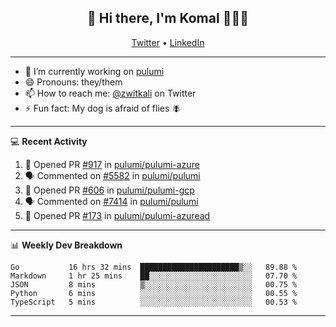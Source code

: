 <h2 align="center"> 👋 Hi there, I'm Komal 🧑🏾‍💻 </h2>
<p align="center">
    <a href="https://twitter.com/zwitkali">Twitter</a> •
    <a href="https://www.linkedin.com/in/komal-ali/">LinkedIn</a>
</p>

--------

- 🔭 I’m currently working on [pulumi](https://github.com/pulumi/pulumi)
- 😄 Pronouns: they/them
- 📫 How to reach me: [@zwitkali](https://twitter.com/zwitkali) on Twitter
- ⚡ Fun fact: My dog is afraid of flies 🪰

--------
💻 **Recent Activity**

<!--START_SECTION:activity-->
1. 💪 Opened PR [#917](https://github.com/pulumi/pulumi-azure/pull/917) in [pulumi/pulumi-azure](https://github.com/pulumi/pulumi-azure)
2. 🗣 Commented on [#5582](https://github.com/pulumi/pulumi/issues/5582) in [pulumi/pulumi](https://github.com/pulumi/pulumi)
3. 💪 Opened PR [#606](https://github.com/pulumi/pulumi-gcp/pull/606) in [pulumi/pulumi-gcp](https://github.com/pulumi/pulumi-gcp)
4. 🗣 Commented on [#7414](https://github.com/pulumi/pulumi/issues/7414) in [pulumi/pulumi](https://github.com/pulumi/pulumi)
5. 💪 Opened PR [#173](https://github.com/pulumi/pulumi-azuread/pull/173) in [pulumi/pulumi-azuread](https://github.com/pulumi/pulumi-azuread)
<!--END_SECTION:activity-->

--------

📊 **Weekly Dev Breakdown**
<!--START_SECTION:waka-->
```text
Go           16 hrs 32 mins  ██████████████████████▒░░   89.88 % 
Markdown     1 hr 25 mins    ██░░░░░░░░░░░░░░░░░░░░░░░   07.70 % 
JSON         8 mins          ▒░░░░░░░░░░░░░░░░░░░░░░░░   00.75 % 
Python       6 mins          ░░░░░░░░░░░░░░░░░░░░░░░░░   00.55 % 
TypeScript   5 mins          ░░░░░░░░░░░░░░░░░░░░░░░░░   00.53 % 
```
<!--END_SECTION:waka-->

--------